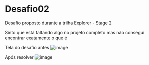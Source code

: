 # Desafio02
Desafio proposto durante a trilha Explorer - Stage 2

Sinto que está faltando algo no projeto completo mas não consegui encontrar exatamente o que é

Tela do desafio antes
![image](https://github.com/Schambin/Desafio02/assets/118319638/7dafc6c6-24dc-4cde-8047-fd243f8d867d)

Após resolver
![image](https://github.com/Schambin/Desafio02/assets/118319638/87a13566-68ed-4beb-871b-e18fe5f6e993)
